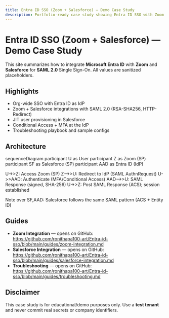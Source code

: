 ```yaml
---
title: Entra ID SSO (Zoom + Salesforce) — Demo Case Study
description: Portfolio-ready case study showing Entra ID SSO with Zoom & Salesforce (sanitized).
---
```



# Entra ID SSO (Zoom + Salesforce) — Demo Case Study

This site summarizes how to integrate **Microsoft Entra ID** with **Zoom** and **Salesforce** for **SAML 2.0** Single Sign-On. All values are sanitized placeholders.

## Highlights
- Org-wide SSO with Entra ID as IdP
- Zoom + Salesforce integrations with SAML 2.0 (RSA-SHA256, HTTP-Redirect)
- JIT user provisioning in Salesforce
- Conditional Access + MFA at the IdP
- Troubleshooting playbook and sample configs

## Architecture
<div class="mermaid">
sequenceDiagram
  participant U as User
  participant Z as Zoom (SP)
  participant SF as Salesforce (SP)
  participant AAD as Entra ID (IdP)

  U->>Z: Access Zoom (SP)
  Z-->>U: Redirect to IdP (SAML AuthnRequest)
  U->>AAD: Authenticate (MFA/Conditional Access)
  AAD-->>U: SAML Response (signed, SHA-256)
  U->>Z: Post SAML Response (ACS); session established

  Note over SF,AAD: Salesforce follows the same SAML pattern (ACS + Entity ID)
</div>

<script src="https://unpkg.com/mermaid@10.9.1/dist/mermaid.min.js"></script>
<script>mermaid.initialize({ startOnLoad: true });</script>



## Guides
- **Zoom Integration** — opens on GitHub:  
  https://github.com/ronithapa100-art/Entra-id-sso/blob/main/guides/zoom-integration.md
- **Salesforce Integration** — opens on GitHub:  
  https://github.com/ronithapa100-art/Entra-id-sso/blob/main/guides/salesforce-integration.md
- **Troubleshooting** — opens on GitHub:  
  https://github.com/ronithapa100-art/Entra-id-sso/blob/main/guides/troubleshooting.md

## Disclaimer
This case study is for educational/demo purposes only. Use a **test tenant** and never commit real secrets or company identifiers.
